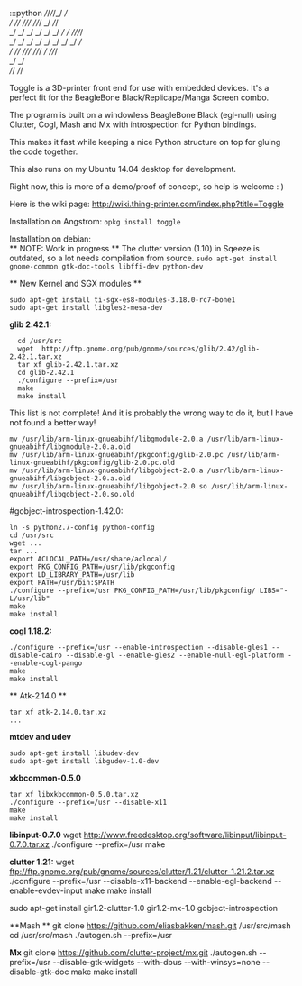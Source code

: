 :::python
    _/_/_/_/_/                              _/         
       _/      _/_/      _/_/_/    _/_/_/  _/    _/_/     
      _/    _/    _/  _/    _/  _/    _/  _/  _/_/_/_/    
     _/    _/    _/  _/    _/  _/    _/  _/  _/            
    _/      _/_/      _/_/_/    _/_/_/  _/    _/_/_/         
                         _/        _/                               
                    _/_/      _/_/                                  

Toggle is a 3D-printer front end for use with embedded devices. 
It's a perfect fit for the BeagleBone Black/Replicape/Manga Screen combo.

The program is built on a windowless BeagleBone Black (egl-null) using Clutter, 
Cogl, Mash and Mx with introspection for Python bindings. 

This makes it fast while keeping a nice Python structure on top for gluing the 
code together. 

This also runs on my Ubuntu 14.04 desktop for development. 

Right now, this is more of a demo/proof of concept, so help is welcome : )

Here is the wiki page: http://wiki.thing-printer.com/index.php?title=Toggle

Installation on Angstrom: 
```opkg install toggle```

Installation on debian:  
** NOTE: Work in progress **
The clutter version (1.10) in Sqeeze is outdated, so a lot needs compilation from source. 
```sudo apt-get install gnome-common gtk-doc-tools libffi-dev python-dev```

** New Kernel and SGX modules **
```
sudo apt-get install ti-sgx-es8-modules-3.18.0-rc7-bone1
sudo apt-get install libgles2-mesa-dev
```

**glib 2.42.1:**
```
  cd /usr/src
  wget  http://ftp.gnome.org/pub/gnome/sources/glib/2.42/glib-2.42.1.tar.xz
  tar xf glib-2.42.1.tar.xz
  cd glib-2.42.1
  ./configure --prefix=/usr
  make
  make install
```
 This list is not complete! And it is probably the wrong way to do it, but I have not found a better way!
```
mv /usr/lib/arm-linux-gnueabihf/libgmodule-2.0.a /usr/lib/arm-linux-gnueabihf/libgmodule-2.0.a.old
mv /usr/lib/arm-linux-gnueabihf/pkgconfig/glib-2.0.pc /usr/lib/arm-linux-gnueabihf/pkgconfig/glib-2.0.pc.old
mv /usr/lib/arm-linux-gnueabihf/libgobject-2.0.a /usr/lib/arm-linux-gnueabihf/libgobject-2.0.a.old
mv /usr/lib/arm-linux-gnueabihf/libgobject-2.0.so /usr/lib/arm-linux-gnueabihf/libgobject-2.0.so.old
```

#gobject-introspection-1.42.0:
```cd /usr/bin
ln -s python2.7-config python-config
cd /usr/src
wget ...
tar ...
export ACLOCAL_PATH=/usr/share/aclocal/
export PKG_CONFIG_PATH=/usr/lib/pkgconfig
export LD_LIBRARY_PATH=/usr/lib
export PATH=/usr/bin:$PATH
./configure --prefix=/usr PKG_CONFIG_PATH=/usr/lib/pkgconfig/ LIBS="-L/usr/lib"
make
make install 
```

**cogl 1.18.2:**
```
./configure --prefix=/usr --enable-introspection --disable-gles1 --disable-cairo --disable-gl --enable-gles2 --enable-null-egl-platform --enable-cogl-pango
make 
make install 
```

** Atk-2.14.0 **
```wget ftp://ftp.gnome.org/pub/gnome/sources/atk/2.14/atk-2.14.0.tar.xz
tar xf atk-2.14.0.tar.xz
...
```
**mtdev and udev**
```sudo apt-get install libmtdev-dev
sudo apt-get install libudev-dev
sudo apt-get install libgudev-1.0-dev
```

**xkbcommon-0.5.0**
```wget http://xkbcommon.org/download/libxkbcommon-0.5.0.tar.xz
tar xf libxkbcommon-0.5.0.tar.xz
./configure --prefix=/usr --disable-x11
make
make install
```

**libinput-0.7.0**
wget http://www.freedesktop.org/software/libinput/libinput-0.7.0.tar.xz
./configure --prefix=/usr
make


**clutter 1.21:**
wget ftp://ftp.gnome.org/pub/gnome/sources/clutter/1.21/clutter-1.21.2.tar.xz
./configure --prefix=/usr --disable-x11-backend  --enable-egl-backend --enable-evdev-input
make 
make install


sudo apt-get install gir1.2-clutter-1.0 gir1.2-mx-1.0 gobject-introspection

**Mash **
git clone https://github.com/eliasbakken/mash.git /usr/src/mash
cd /usr/src/mash
./autogen.sh --prefix=/usr

**Mx**
git clone https://github.com/clutter-project/mx.git
./autogen.sh --prefix=/usr --disable-gtk-widgets --with-dbus --with-winsys=none --disable-gtk-doc
make
make install